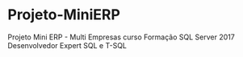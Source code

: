 # Projeto-MiniERP
Projeto Mini ERP - Multi Empresas curso Formação SQL Server 2017 Desenvolvedor Expert SQL e T-SQL
